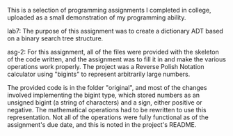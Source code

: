 This is a selection of programming assignments I completed in college, uploaded
as a small demonstration of my programming ability.

lab7:
The purpose of this assignment was to create a dictionary ADT based on a binary
search tree structure.

asg-2: 
For this assignment, all of the files were provided with the skeleton of the 
code written, and the assignment was to fill it in and make the various 
operations work properly. The project was a Reverse Polish Notation calculator
using "bigints" to represent arbitrarily large numbers. 

The provided code is in the folder "original", and most of the changes involved 
implementing the bigint type, which stored numbers as an unsigned bigint (a 
string of characters) and a sign, either positive or negative. The mathematical
operations had to be rewritten to use this representation. Not all of the 
operations were fully functional as of the assignment's due date, and this is 
noted in the project's README.